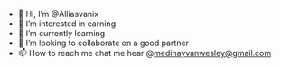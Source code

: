 - 👋 Hi, I’m @Alliasvanix
- 👀 I’m interested in earning
- 🌱 I’m currently learning 
- 💞️ I’m looking to collaborate on a good partner
- 📫 How to reach me chat me hear @medinayvanwesley@gmail.com


<!---
Alliasvanix/Alliasvanix is a ✨ special ✨ repository because its `README.md` (this file) appears on your GitHub profile.
You can click the Preview link to take a look at your changes.
--->
